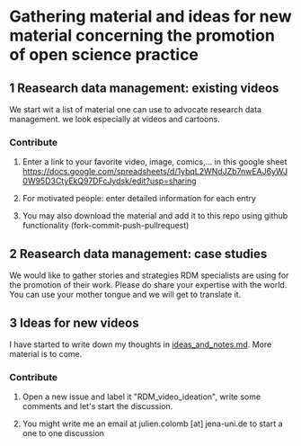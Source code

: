 # Gathering material and ideas for new material concerning the promotion of open science practice

## 1 Reasearch data management: existing videos

We start wit a list of material one can use to advocate research data management. we look especially at videos and cartoons.


### Contribute

1. Enter a link to your favorite video, image, comics,... in this google sheet
https://docs.google.com/spreadsheets/d/1ybqL2WNdJZb7nwEAJ6yWJ0W95D3CtyEkQ97DFcJydsk/edit?usp=sharing

2. For motivated people: enter detailed information for each entry

3. You may also download the material and add it to this repo using github functionality (fork-commit-push-pullrequest)

## 2 Reasearch data management: case studies

We would like to gather stories and strategies RDM specialists are using for the promotion of their work. Please do share your expertise with the world. You can use your mother tongue and we will get to translate it.



## 3 Ideas for new videos

I have started to write down my thoughts in [ideas_and_notes.md](ideas_and_notes.md). More material is to come.

### Contribute

1. Open a new issue and label it "RDM_video_ideation", write some comments and let's start the discussion.

2. You might write me an email at julien.colomb [at] jena-uni.de to start a one to one discussion
